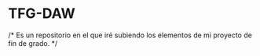 # TFG-DAW

/*
Es un repositorio en el que iré subiendo los elementos de mi proyecto de fin de grado.
*/
